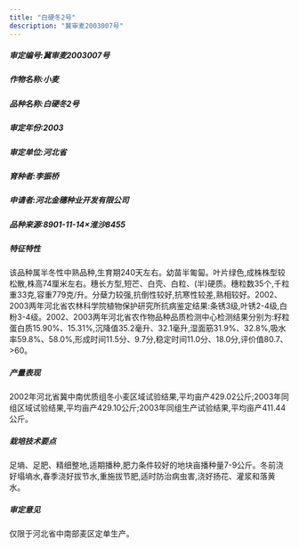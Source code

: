 ```yaml
---
title: "白硬冬2号"
description: "冀审麦2003007号"
---
```

##### 审定编号:冀审麦2003007号

##### 作物名称:小麦

##### 品种名称:白硬冬2号

##### 审定年份:2003

##### 审定单位:河北省

##### 育种者:李振桥

##### 申请者:河北金穗种业开发有限公司

##### 品种来源:8901-11-14×淮沙8455

##### 特征特性
该品种属半冬性中熟品种,生育期240天左右。幼苗半匍匐。叶片绿色,成株株型较松散,株高74厘米左右。穗长方型,短芒、白壳、白粒、(半)硬质。穗粒数35个,千粒重33克,容重779克/升。分蘖力较强,抗倒性较好,抗寒性较差,熟相较好。2002、2003两年河北省农林科学院植物保护研究所抗病鉴定结果:条锈3级,叶锈2-4级,白粉3-4级。2002、2003两年河北省农作物品种品质检测中心检测结果分别为:籽粒蛋白质15.90%、15.31%,沉降值35.2毫升、32.1毫升,湿面筋31.9%、32.8%,吸水率59.8%、58.0%,形成时间11.5分、9.7分,稳定时间11.0分、18.0分,评价值80.7、>60。

##### 产量表现
2002年河北省冀中南优质组冬小麦区域试验结果,平均亩产429.02公斤;2003年同组区域试验结果,平均亩产429.10公斤;2003年同组生产试验结果,平均亩产411.44公斤。

##### 栽培技术要点
足墒、足肥、精细整地,适期播种,肥力条件较好的地块亩播种量7-9公斤。冬前浇好塌墒水,春季浇好拔节水,重施拔节肥,适时防治病虫害,浇好扬花、灌浆和落黄水。

##### 审定意见
仅限于河北省中南部麦区定单生产。
